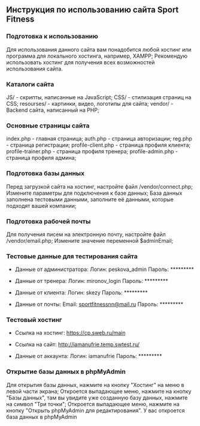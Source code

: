 ## Инструкция по использованию сайта Sport Fitness

### Подготовка к использованию
Для использования данного сайта вам понадобится любой хостинг или программа для локального хостинга, например, XAMPP;
Рекомендую использовать хостинг для получения всех возможностей использования сайта.

### Каталоги сайта
JS/ - скрипты, написанные на JavaScript;
CSS/ - стилизация страниц на CSS;
resourses/ - картинки, видео, логотипы для сайта;
vendor/ - Backend сайта, написанный на PHP;

### Основные страницы сайта
index.php - главная страница;
auth.php - страница авторизации;
reg.php - страница регистрации;
profile-client.php - страница профиля клиента;
profile-trainer.php - страница профиля тренера;
profile-admin.php - страница профиля админа;

### Подготовка базы данных
Перед загрузкой сайта на хостинг, настройте файл /vendor/connect.php;
Измените параметры для подключения к базе данных;
База данных заполнена тестовыми данными, заполните её данными, которые подходят вашей компании;

### Подготовка рабочей почты
Для получения писем на электронную почту, настройте файл /vendor/email.php;
Измените значение переменной $adminEmail;

### Тестовые данные для тестирования сайта
* Данные от администратора:
Логин: peskova_admin
Пароль: *********

* Данные от тренера:
Логин: mironov_login
Пароль: *********

* Данные от клиента:
Логин: skezy
Пароль: *********

* Данные от почты:
Email: sportfitnessnn@mail.ru
Пароль: *********

### Тестовый хостинг 

* Ссылка на хостинг:
https://cp.sweb.ru/main

* Ссылка на сайт:
http://iamanufrie.temp.swtest.ru/

* Данные от аккаунта:
Логин: iamanufrie
Пароль: *********

### Открытие базы данных в phpMyAdmin
Для открытия базы данных, нажмите на кнопку "Хостинг" на меню в левой части экрана;
Откроется выпадающее меню, нажмите на кнопку "Базы данных", там вы увидите уже созданную базу данных, нажмите на символ "Три точки";
Откроется выпадающее меню, нажмите на кнопку "Открыть phpMyAdmin для редактирования".
У вас откроется база данных в phpMyAdmin
